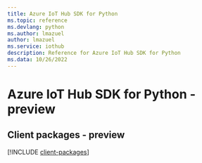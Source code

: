 ```yaml
---
title: Azure IoT Hub SDK for Python
ms.topic: reference
ms.devlang: python
ms.author: lmazuel
author: lmazuel
ms.service: iothub
description: Reference for Azure IoT Hub SDK for Python
ms.data: 10/26/2022
---
```

# Azure IoT Hub SDK for Python - preview

## Client packages - preview
[!INCLUDE [client-packages](iot-hub-client-index.md)]